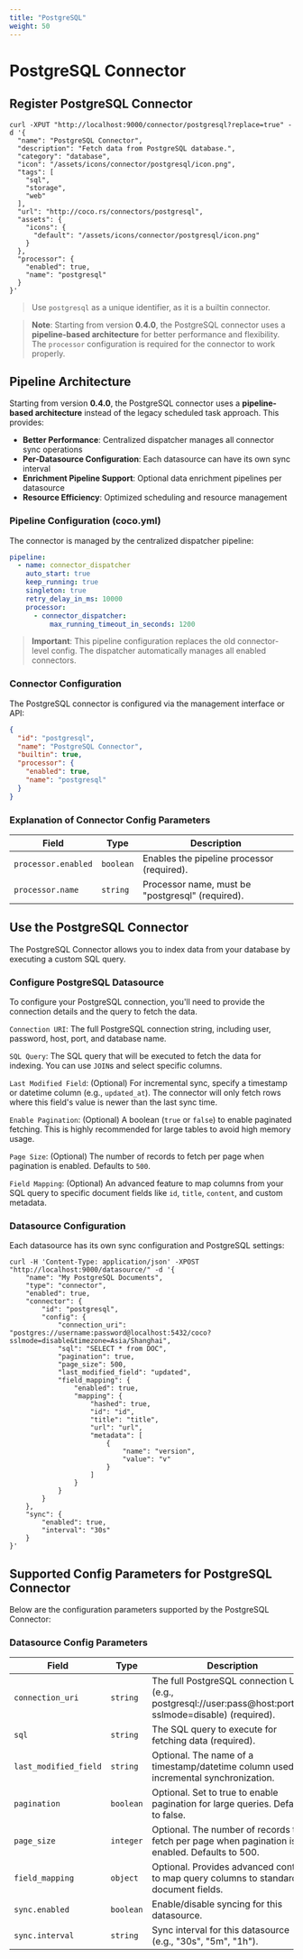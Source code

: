 ```yaml
---
title: "PostgreSQL"
weight: 50
---
```

# PostgreSQL Connector

## Register PostgreSQL Connector

```shell
curl -XPUT "http://localhost:9000/connector/postgresql?replace=true" -d '{
  "name": "PostgreSQL Connector",
  "description": "Fetch data from PostgreSQL database.",
  "category": "database",
  "icon": "/assets/icons/connector/postgresql/icon.png",
  "tags": [
    "sql",
    "storage",
    "web"
  ],
  "url": "http://coco.rs/connectors/postgresql",
  "assets": {
    "icons": {
      "default": "/assets/icons/connector/postgresql/icon.png"
    }
  },
  "processor": {
    "enabled": true,
    "name": "postgresql"
  }
}'
```

> Use `postgresql` as a unique identifier, as it is a builtin connector.

> **Note**: Starting from version **0.4.0**, the PostgreSQL connector uses a **pipeline-based architecture** for better performance and flexibility. The `processor` configuration is required for the connector to work properly.

## Pipeline Architecture

Starting from version **0.4.0**, the PostgreSQL connector uses a **pipeline-based architecture** instead of the legacy scheduled task approach. This provides:

- **Better Performance**: Centralized dispatcher manages all connector sync operations
- **Per-Datasource Configuration**: Each datasource can have its own sync interval
- **Enrichment Pipeline Support**: Optional data enrichment pipelines per datasource
- **Resource Efficiency**: Optimized scheduling and resource management

### Pipeline Configuration (coco.yml)

The connector is managed by the centralized dispatcher pipeline:

```yaml
pipeline:
  - name: connector_dispatcher
    auto_start: true
    keep_running: true
    singleton: true
    retry_delay_in_ms: 10000
    processor:
      - connector_dispatcher:
          max_running_timeout_in_seconds: 1200
```

> **Important**: This pipeline configuration replaces the old connector-level config. The dispatcher automatically manages all enabled connectors.

### Connector Configuration

The PostgreSQL connector is configured via the management interface or API:

```json
{
  "id": "postgresql",
  "name": "PostgreSQL Connector",
  "builtin": true,
  "processor": {
    "enabled": true,
    "name": "postgresql"
  }
}
```

### Explanation of Connector Config Parameters

| **Field**           | **Type**  | **Description**                                                      |
|---------------------|-----------|----------------------------------------------------------------------|
| `processor.enabled` | `boolean` | Enables the pipeline processor (required).                           |
| `processor.name`    | `string`  | Processor name, must be "postgresql" (required).                     |

## Use the PostgreSQL Connector

The PostgreSQL Connector allows you to index data from your database by executing a custom SQL query.

### Configure PostgreSQL Datasource

To configure your PostgreSQL connection, you'll need to provide the connection details and the query to fetch the data.

`Connection URI`: The full PostgreSQL connection string, including user, password, host, port, and database name.

`SQL Query`: The SQL query that will be executed to fetch the data for indexing. You can use `JOIN`s and select specific columns.

`Last Modified Field`: (Optional) For incremental sync, specify a timestamp or datetime column (e.g., `updated_at`). The connector will only fetch rows where this field's value is newer than the last sync time.

`Enable Pagination`: (Optional) A boolean (`true` or `false`) to enable paginated fetching. This is highly recommended for large tables to avoid high memory usage.

`Page Size`: (Optional) The number of records to fetch per page when pagination is enabled. Defaults to `500`.

`Field Mapping`: (Optional) An advanced feature to map columns from your SQL query to specific document fields like `id`, `title`, `content`, and custom metadata.

### Datasource Configuration

Each datasource has its own sync configuration and PostgreSQL settings:

```shell
curl -H 'Content-Type: application/json' -XPOST "http://localhost:9000/datasource/" -d '{
    "name": "My PostgreSQL Documents",
    "type": "connector",
    "enabled": true,
    "connector": {
        "id": "postgresql",
        "config": {
            "connection_uri": "postgres://username:password@localhost:5432/coco?sslmode=disable&timezone=Asia/Shanghai",
            "sql": "SELECT * from DOC",
            "pagination": true,
            "page_size": 500,
            "last_modified_field": "updated",
            "field_mapping": {
                "enabled": true,
                "mapping": {
                    "hashed": true,
                    "id": "id",
                    "title": "title",
                    "url": "url",
                    "metadata": [
                        {
                            "name": "version",
                            "value": "v"
                        }
                    ]
                }
            }
        }
    },
    "sync": {
        "enabled": true,
        "interval": "30s"
    }
}'
```

## Supported Config Parameters for PostgreSQL Connector

Below are the configuration parameters supported by the PostgreSQL Connector:

### Datasource Config Parameters

| **Field**              | **Type**   | **Description**                                                                                         |
|------------------------|------------|---------------------------------------------------------------------------------------------------------|
| `connection_uri`       | `string`   | The full PostgreSQL connection URI (e.g., postgresql://user:pass@host:port/db?sslmode=disable) (required). |
| `sql`                  | `string`   | The SQL query to execute for fetching data (required).                                                 |
| `last_modified_field`  | `string`   | Optional. The name of a timestamp/datetime column used for incremental synchronization.                 |
| `pagination`           | `boolean`  | Optional. Set to true to enable pagination for large queries. Defaults to false.                        |
| `page_size`            | `integer`  | Optional. The number of records to fetch per page when pagination is enabled. Defaults to 500.          |
| `field_mapping`        | `object`   | Optional. Provides advanced control to map query columns to standard document fields.                   |
| `sync.enabled`         | `boolean`  | Enable/disable syncing for this datasource.                                                             |
| `sync.interval`        | `string`   | Sync interval for this datasource (e.g., "30s", "5m", "1h").                                            |
